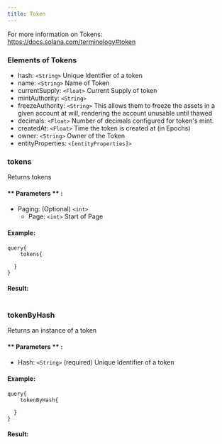 ```yaml
---
title: Token
---
```


For more information on Tokens: https://docs.solana.com/terminology#token

### Elements of Tokens
* hash: `<String>` Unique Identifier of a token
* name: `<String>` Name of Token
* currentSupply: `<Float>` Current Supply of token
* mintAuthority: `<String>` 
* freezeAuthority: `<String>`  This allows them to freeze the assets in a given account at will, rendering the account unusable until thawed
* decimals: `<Float>` Number of decimals configured for token's mint.
* createdAt: `<Float>` Time the token is created at (in Epochs)
* owner: `<String>` Owner of the Token
* entityProperties: `<[entityProperties]>`  



### tokens
Returns tokens


#### ** Parameters ** : 
* Paging: (Optional) `<int>` 
  - Page: `<int>` Start of Page 


#### Example:
```
query{
	tokens{
  
  }
}
```

#### Result:
```

```

### tokenByHash
Returns an instance of a token


#### ** Parameters ** : 
* Hash: `<String>` (required) Unique Identifier of a token


#### Example:
```
query{
	tokenByHash{
  
  }
}
```

#### Result:
```

```
